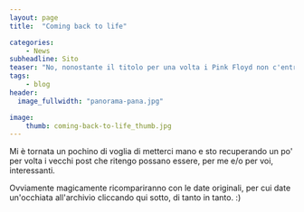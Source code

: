 ```yaml
---
layout: page
title:  "Coming back to life"

categories:
    - News
subheadline: Sito
teaser: "No, nonostante il titolo per una volta i Pink Floyd non c'entrano: mi riferisco a questo blog."
tags:
    - blog
header:
  image_fullwidth: "panorama-pana.jpg"

image:
    thumb: coming-back-to-life_thumb.jpg
---
```

Mi è tornata un pochino di voglia di metterci mano e sto recuperando un po' per volta i vecchi post che ritengo possano essere, per me e/o per voi, interessanti.

Ovviamente magicamente ricompariranno con le date originali, per cui date un'occhiata all'archivio cliccando qui sotto, di tanto in tanto. :)
